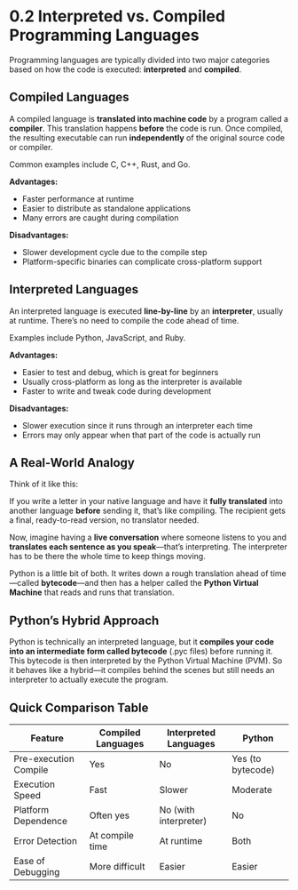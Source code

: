 # 0.2 Interpreted vs. Compiled Programming Languages

Programming languages are typically divided into two major categories based on how the code is executed: **interpreted** and **compiled**.

## Compiled Languages

A compiled language is **translated into machine code** by a program called a **compiler**. This translation happens **before** the code is run. Once compiled, the resulting executable can run **independently** of the original source code or compiler.

Common examples include C, C++, Rust, and Go.

**Advantages:**

- Faster performance at runtime  
- Easier to distribute as standalone applications  
- Many errors are caught during compilation

**Disadvantages:**

- Slower development cycle due to the compile step  
- Platform-specific binaries can complicate cross-platform support

## Interpreted Languages

An interpreted language is executed **line-by-line** by an **interpreter**, usually at runtime. There’s no need to compile the code ahead of time.

Examples include Python, JavaScript, and Ruby.

**Advantages:**

- Easier to test and debug, which is great for beginners  
- Usually cross-platform as long as the interpreter is available  
- Faster to write and tweak code during development

**Disadvantages:**

- Slower execution since it runs through an interpreter each time  
- Errors may only appear when that part of the code is actually run

## A Real-World Analogy

Think of it like this:

If you write a letter in your native language and have it **fully translated** into another language **before** sending it, that’s like compiling. The recipient gets a final, ready-to-read version, no translator needed.

Now, imagine having a **live conversation** where someone listens to you and **translates each sentence as you speak**—that’s interpreting. The interpreter has to be there the whole time to keep things moving.

Python is a little bit of both. It writes down a rough translation ahead of time—called **bytecode**—and then has a helper called the **Python Virtual Machine** that reads and runs that translation.

## Python’s Hybrid Approach

Python is technically an interpreted language, but it **compiles your code into an intermediate form called bytecode** (.pyc files) before running it. This bytecode is then interpreted by the Python Virtual Machine (PVM). So it behaves like a hybrid—it compiles behind the scenes but still needs an interpreter to actually execute the program.

## Quick Comparison Table

| Feature               | Compiled Languages | Interpreted Languages | Python |
|-----------------------|--------------------|------------------------|--------|
| Pre-execution Compile | Yes                | No                     | Yes (to bytecode) |
| Execution Speed       | Fast               | Slower                 | Moderate |
| Platform Dependence   | Often yes          | No (with interpreter)  | No     |
| Error Detection       | At compile time    | At runtime             | Both   |
| Ease of Debugging     | More difficult     | Easier                 | Easier |
